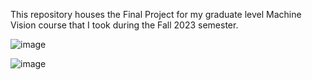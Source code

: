 This repository houses the Final Project for my graduate level Machine Vision course that I took during the Fall 2023 semester.

![image](https://github.com/user-attachments/assets/234f963b-bdfe-4b8d-81a3-d5c13892f68f)


![image](https://github.com/user-attachments/assets/902057f7-15f2-446d-a61f-6482d2c44a83)
